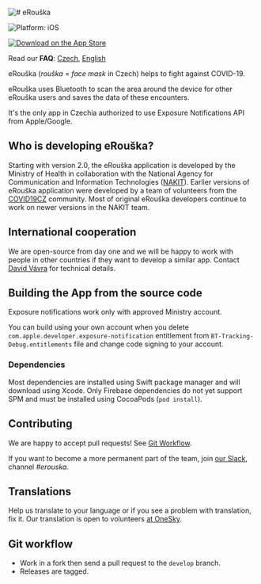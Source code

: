 ![# eRouška](https://erouska.cz/img/logo.svg)

![Platform: iOS](https://img.shields.io/badge/platform-ios-brightgreen)

[![Download on the App Store](https://developer.apple.com/app-store/marketing/guidelines/images/badge-download-on-the-app-store.svg)](https://apps.apple.com/cz/app/erouška/id1509210215)

Read our **FAQ**: [Czech](https://erouska.cz/caste-dotazy), [English](https://erouska.cz/en/caste-dotazy)

eRouška (_rouška_ = _face mask_ in Czech) helps to fight against COVID-19.

eRouška uses Bluetooth to scan the area around the device for other eRouška users and saves the data of these encounters.

It's the only app in Czechia authorized to use Exposure Notifications API from Apple/Google.

## Who is developing eRouška?

Starting with version 2.0, the eRouška application is developed by the Ministry of Health in collaboration with the National Agency for Communication and Information Technologies ([NAKIT](https://nakit.cz/)). Earlier versions of eRouška application were developed by a team of volunteers from the [COVID19CZ](https://covid19cz.cz) community. Most of original eRouška developers continue to work on newer versions in the NAKIT team.

## International cooperation

We are open-source from day one and we will be happy to work with people in other countries if they want to develop a similar app. Contact [David Vávra](mailto:david.vavra@erouska.cz) for technical details.

## Building the App from the source code

Exposure notifications work only with approved Ministry account.

You can build using your own account when you delete `com.apple.developer.exposure-notification` entitlement from `BT-Tracking-Debug.entitlements` file and change code signing to your account.

### Dependencies

Most dependencies are installed using Swift package manager and will download using Xcode. Only Firebase dependencies do not yet support SPM and must be installed using CocoaPods (`pod install`).

## Contributing
We are happy to accept pull requests! See [Git Workflow](#user-content-git-workflow).

If you want to become a more permanent part of the team, join [our Slack](https://covid19cz.slack.com), channel _#erouska_.

## Translations

Help us translate to your language or if you see a problem with translation, fix it. Our translation is open to volunteers [at OneSky](https://covid19cz.oneskyapp.com/).

## Git workflow

- Work in a fork then send a pull request to the `develop` branch. 
- Releases are tagged.
